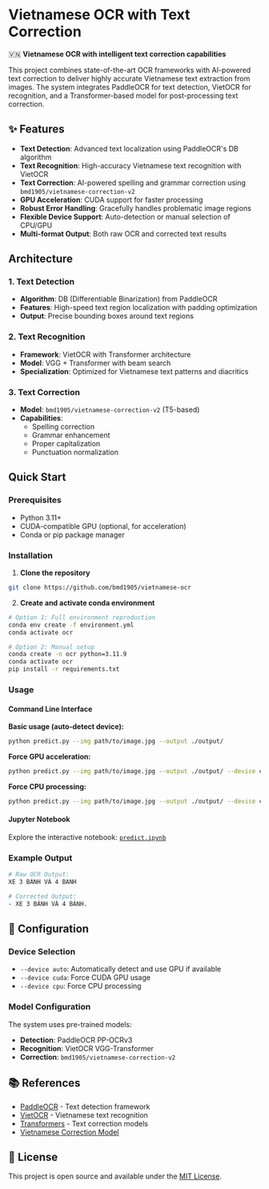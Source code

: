 # Vietnamese OCR with Text Correction

🇻🇳 **Vietnamese OCR with intelligent text correction capabilities**

This project combines state-of-the-art OCR frameworks with AI-powered text correction to deliver highly accurate Vietnamese text extraction from images. The system integrates PaddleOCR for text detection, VietOCR for recognition, and a Transformer-based model for post-processing text correction.

## ✨ Features

-  **Text Detection**: Advanced text localization using PaddleOCR's DB algorithm
-  **Text Recognition**: High-accuracy Vietnamese text recognition with VietOCR
-  **Text Correction**: AI-powered spelling and grammar correction using `bmd1905/vietnamese-correction-v2`
-  **GPU Acceleration**: CUDA support for faster processing
-  **Robust Error Handling**: Gracefully handles problematic image regions
-  **Flexible Device Support**: Auto-detection or manual selection of CPU/GPU
-  **Multi-format Output**: Both raw OCR and corrected text results

##  Architecture

### 1. Text Detection
- **Algorithm**: DB (Differentiable Binarization) from PaddleOCR
- **Features**: High-speed text region localization with padding optimization
- **Output**: Precise bounding boxes around text regions

### 2. Text Recognition  
- **Framework**: VietOCR with Transformer architecture
- **Model**: VGG + Transformer with beam search
- **Specialization**: Optimized for Vietnamese text patterns and diacritics

### 3. Text Correction
- **Model**: `bmd1905/vietnamese-correction-v2` (T5-based)
- **Capabilities**: 
  - Spelling correction
  - Grammar enhancement
  - Proper capitalization
  - Punctuation normalization

##  Quick Start

### Prerequisites
- Python 3.11+
- CUDA-compatible GPU (optional, for acceleration)
- Conda or pip package manager

### Installation

1. **Clone the repository**
```bash
git clone https://github.com/bmd1905/vietnamese-ocr
```

2. **Create and activate conda environment**
```bash
# Option 1: Full environment reproduction
conda env create -f environment.yml
conda activate ocr

# Option 2: Manual setup
conda create -n ocr python=3.11.9
conda activate ocr
pip install -r requirements.txt
```

### Usage

#### Command Line Interface

**Basic usage (auto-detect device):**
```bash
python predict.py --img path/to/image.jpg --output ./output/
```

**Force GPU acceleration:**
```bash
python predict.py --img path/to/image.jpg --output ./output/ --device cuda
```

**Force CPU processing:**
```bash
python predict.py --img path/to/image.jpg --output ./output/ --device cpu
```

#### Jupyter Notebook
Explore the interactive notebook: [`predict.ipynb`](predict.ipynb)

### Example Output

```bash
# Raw OCR Output:
XE 3 BÁNH VÀ 4 BANH

# Corrected Output:
- XE 3 BÁNH VÀ 4 BÁNH.
```

## 🔧 Configuration

### Device Selection
- `--device auto`: Automatically detect and use GPU if available
- `--device cuda`: Force CUDA GPU usage  
- `--device cpu`: Force CPU processing

### Model Configuration
The system uses pre-trained models:
- **Detection**: PaddleOCR PP-OCRv3
- **Recognition**: VietOCR VGG-Transformer
- **Correction**: `bmd1905/vietnamese-correction-v2`

## 📚 References

- [PaddleOCR](https://github.com/PaddlePaddle/PaddleOCR) - Text detection framework
- [VietOCR](https://github.com/pbcquoc/vietocr) - Vietnamese text recognition
- [Transformers](https://huggingface.co/transformers/) - Text correction models
- [Vietnamese Correction Model](https://huggingface.co/bmd1905/vietnamese-correction-v2)

## 📄 License

This project is open source and available under the [MIT License](LICENSE).
